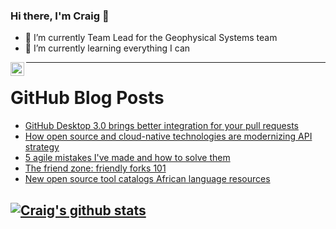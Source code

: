 ### Hi there, I'm Craig 👋

<!--
**CraigTeelFugro/CraigTeelFugro** is a ✨ _special_ ✨ repository because its `README.md` (this file) appears on your GitHub profile.

Here are some ideas to get you started:
-->

- 🔭 I’m currently Team Lead for the Geophysical Systems team
- 🌱 I’m currently learning everything I can

[<img align="left" alt="Craig Teel | LinkedIn" width="22px" src="https://cdn.jsdelivr.net/npm/simple-icons@v3/icons/linkedin.svg" />][linkedin]

---

# GitHub Blog Posts

<!-- BLOG-POST-LIST:START -->
- [GitHub Desktop 3.0 brings better integration for your pull requests](https://github.blog/2022-04-26-github-desktop-3-0-brings-better-integration-for-your-pull-requests/)
- [How open source and cloud-native technologies are modernizing API strategy](https://opensource.com/article/22/4/open-source-cloud-native-api-strategy)
- [5 agile mistakes I&#39;ve made and how to solve them](https://opensource.com/article/22/4/5-agile-mistakes)
- [The friend zone: friendly forks 101](https://github.blog/2022-04-25-the-friend-zone-friendly-forks-101/)
- [New open source tool catalogs African language resources](https://opensource.com/article/22/4/open-source-language-tool-lanfrica)
<!-- BLOG-POST-LIST:END -->

## [![Craig's github stats](https://github-readme-stats.vercel.app/api?username=craigteelfugro)](https://github.com/anuraghazra/github-readme-stats)


[linkedin]: https://linkedin.com/in/craig-teel-b8786771

